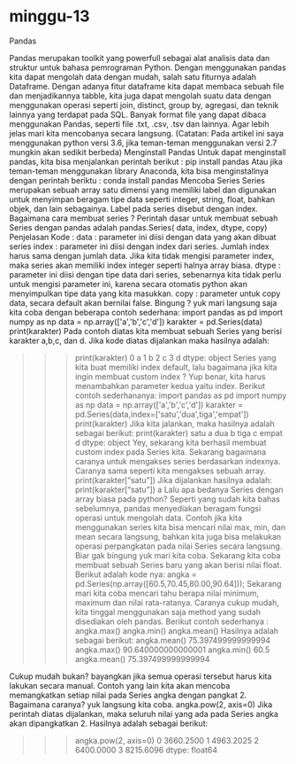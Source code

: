 # minggu-13

Pandas

Pandas merupakan toolkit yang powerfull sebagai alat analisis data dan struktur untuk bahasa pemrograman Python. Dengan menggunakan pandas kita dapat mengolah data dengan mudah, salah satu fiturnya adalah Dataframe. Dengan adanya fitur dataframe kita dapat membaca sebuah file dan menjadikannya tabble, kita juga dapat mengolah suatu data dengan menggunakan operasi seperti join, distinct, group by, agregasi, dan teknik lainnya yang terdapat pada SQL.
Banyak format file yang dapat dibaca menggunakan Pandas, seperti file .txt, .csv, .tsv dan lainnya. Agar lebih jelas mari kita mencobanya secara langsung. (Catatan: Pada artikel ini saya menggunakan python versi 3.6, jika teman-teman menggunakan versi 2.7 mungkin akan sedikit berbeda)
Menginstall Pandas
Untuk dapat menginstall pandas, kita bisa menjalankan perintah berikut :
pip install pandas
Atau jika teman-teman menggunakan library Anaconda, kita bisa menginstallnya dengan perintah beriktu :
conda install pandas
Mencoba Series
Series merupakan sebuah array satu dimensi yang memiliki label dan digunakan untuk menyimpan beragam tipe data seperti integer, string, float, bahkan objek, dan lain sebagainya. Label pada series disebut dengan index. Bagaimana cara membuat series ? Perintah dasar untuk membuat sebuah Series dengan pandas adalah
pandas.Series( data, index, dtype, copy)
Penjelasan Kode : 
data : parameter ini diisi dengan data yang akan dibuat series
index : parameter ini diisi dengan index dari series. Jumlah index harus sama dengan jumlah data. Jika kita tidak mengisi parameter index, maka series akan memiliki index integer seperti halnya array biasa.
dtype : parameter ini diisi dengan tipe data dari series, sebenarnya kita tidak perlu untuk mengisi parameter ini, karena secara otomatis python akan menyimpulkan tipe data yang kita masukkan.
copy : parameter untuk copy data, secara default akan bernilai false.
Bingung ? yuk mari langsung saja kita coba dengan beberapa contoh sederhana:
import pandas as pd
import numpy as np
data = np.array(['a','b','c','d'])
karakter = pd.Series(data)
print(karakter)
Pada contoh diatas kita membuat sebuah Series yang berisi karakter a,b,c, dan d. Jika kode diatas dijalankan maka hasilnya adalah:
>>> print(karakter)
0 a
1 b
2 c
3 d
dtype: object
Series yang kita buat memiliki index default, lalu bagaimana jika kita ingin membuat custom index ? Yup benar, kita harus menambahkan parameter kedua yaitu index. Berikut contoh sederhananya:
import pandas as pd
import numpy as np
data = np.array(['a','b','c','d'])
karakter = pd.Series(data,index=['satu','dua',tiga','empat'])
print(karakter)
Jika kita jalankan, maka hasilnya adalah sebagai berikut:
>>> print(karakter)
satu a
dua b
tiga c
empat d
dtype: object
Yey, sekarang kita berhasil membuat custom index pada Series kita. Sekarang bagaimana caranya untuk mengakses series berdasarkan indexnya. Caranya sama seperti kita mengakses sebuah array.
print(karakter[“satu”])
Jika dijalankan hasilnya adalah:
>>> print(karakter[“satu”])
a
Lalu apa bedanya Series dengan array biasa pada python?
Seperti yang sudah kita bahas sebelumnya, pandas menyediakan beragam fungsi operasi untuk mengolah data. Contoh jika kita menggunakan series kita bisa mencari nilai max, min, dan mean secara langsung, bahkan kita juga bisa melakukan operasi perpangkatan pada nilai Series secara langsung. Biar gak bingung yuk mari kita coba.
Sekarang kita coba membuat sebuah Series baru yang akan berisi nilai float. Berikut adalah kode nya:
angka = pd.Series(np.array([60.5,70.45,80.00,90.64]));
Sekarang mari kita coba mencari tahu berapa nilai minimum, maximum dan nilai rata-ratanya. Caranya cukup mudah, kita tinggal menggunakan saja method yang sudah disediakan oleh pandas. Berikut contoh sederhanya :
angka.max()
angka.min()
angka.mean()
Hasilnya adalah sebagai berikut:
>>> angka.mean()
75.397499999999994
>>> angka.max()
90.640000000000001
>>> angka.min()
60.5
>>> angka.mean()
75.397499999999994
>>>
Cukup mudah bukan? bayangkan jika semua operasi tersebut harus kita lakukan secara manual. Contoh yang lain kita akan mencoba memangkatkan setiap nilai pada Series angka dengan pangkat 2. Bagaimana caranya? yuk langsung kita coba.
angka.pow(2, axis=0)
Jika perintah diatas dijalankan, maka seluruh nilai yang ada pada Series angka akan dipangkatkan 2. Hasilnya adalah sebagai berikut:
>>> angka.pow(2, axis=0)
0 3660.2500
1 4963.2025
2 6400.0000
3 8215.6096
dtype: float64
